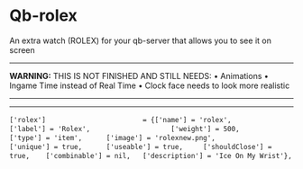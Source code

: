 # Qb-rolex
An extra watch (ROLEX) for your qb-server that allows you to see it on screen

------------------------------------------------------------------------------------------
__**WARNING:**__
THIS IS NOT FINISHED AND STILL NEEDS:
• Animations
• Ingame Time instead of Real Time
• Clock face needs to look more realistic

------------------------------------------------------------------------------------------
[^1]:__Qb-Inventory__ 
[^2]:[qb]/qb-inventory/html/images
![This image should be added to this directory](/rolexnew.png)



------------------------------------------------------------------------------------------
[^1]:__Qb-Core__
[^2]:[qb]/qb-core/shared/items./lua
```
['rolex'] 			 	 	 	 = {['name'] = 'rolex', 			  			['label'] = 'Rolex', 					['weight'] = 500, 		['type'] = 'item', 		['image'] = 'rolexnew.png', 				['unique'] = true, 		['useable'] = true, 	['shouldClose'] = true,    ['combinable'] = nil,   ['description'] = 'Ice On My Wrist'},
```


